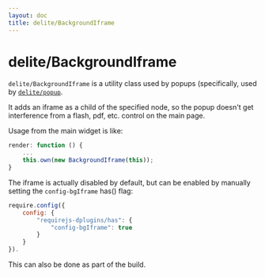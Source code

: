 ```yaml
---
layout: doc
title: delite/BackgroundIframe
---
```


# delite/BackgroundIframe

`delite/BackgroundIframe` is a utility class used by popups (specifically, used by [`delite/popup`](popup.md).

It adds an iframe as a child of the specified node, so the popup doesn't get interference from
a flash, pdf, etc. control on the main page.

Usage from the main widget is like:

```js
render: function () {
	...
	this.own(new BackgroundIframe(this));
}
```

The iframe is actually disabled by default, but can be enabled by manually setting the `config-bgIframe` has()
flag:

```js
require.config({
	config: {
		"requirejs-dplugins/has": {
			"config-bgIframe": true
		}
	}
}).
```

This can also be done as part of the build.